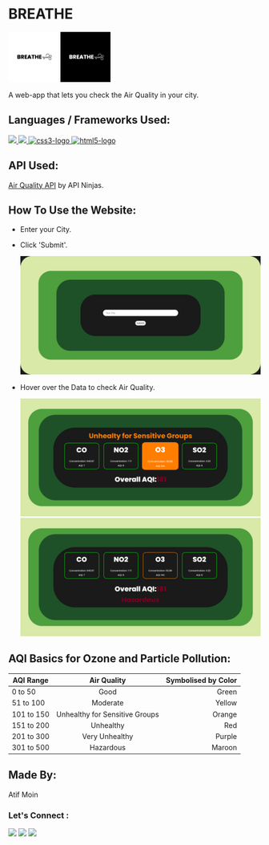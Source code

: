 # BREATHE

<img src="./public/BREATHE-white.png" alt="breathe-white-logo" width="100" height="100"/>
<img src="./public/BREATHE-black.png" alt="breathe-black-logo" width="100" height="100"/>

A web-app that lets you check the Air Quality in your city.

## Languages / Frameworks Used:

<a href="https://reactjs.org/" target="_blank"> <img src="https://img.icons8.com/color/48/000000/react-native.png"/> </a>
<a href="https://developer.mozilla.org/en-US/docs/Web/JavaScript" target="_blank"> <img src="https://img.icons8.com/color/48/000000/javascript.png"/> </a>
<a href="https://www.w3schools.com/css/" target="_blank"> <img src="https://cdn.jsdelivr.net/gh/devicons/devicon/icons/css3/css3-original.svg" alt="css3-logo" width="40" height="40"/> </a>
<a href="https://www.w3.org/html/" target="_blank"> <img src="https://cdn.jsdelivr.net/gh/devicons/devicon/icons/html5/html5-original.svg" alt="html5-logo" width="40" height="40"/> </a>

## API Used:

[Air Quality API](https://api-ninjas.com/api/airquality) by API Ninjas.

## How To Use the Website:

- Enter your City.
- Click 'Submit'.

  <img src="./public/Home.png" alt="breathe-home"/>

- Hover over the Data to check Air Quality.

  <img src="./public/Data1.png" alt="breathe-data"/>

  <img src="./public/Data2.png" alt="breathe-data2"/>

## AQI Basics for Ozone and Particle Pollution:

| AQI Range  |          Air Quality           | Symbolised by Color |
| ---------- | :----------------------------: | ------------------: |
| 0 to 50    |              Good              |               Green |
| 51 to 100  |            Moderate            |              Yellow |
| 101 to 150 | Unhealthy for Sensitive Groups |              Orange |
| 151 to 200 |           Unhealthy            |                 Red |
| 201 to 300 |         Very Unhealthy         |              Purple |
| 301 to 500 |           Hazardous            |              Maroon |

## Made By:

Atif Moin

<h3> <b>Let's Connect :</b></h3>
<p align="left">

<a href = "https://www.linkedin.com/in/atif-moin-b1559a220/" target="_blank"><img src="https://img.icons8.com/fluent/48/000000/linkedin.png"/></a>
<a href = "https://twitter.com/iamatifmoin" target="_blank"><img src="https://img.icons8.com/fluent/48/000000/twitter.png"/></a>
<a href = "https://www.instagram.com/iamatifmoin" target="_blank"><img src="https://img.icons8.com/fluent/48/000000/instagram-new.png"/></a></h2>

</p>

